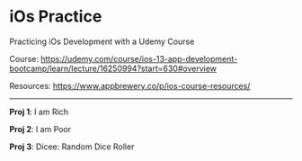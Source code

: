 # iOs Practice

Practicing iOs Development with a Udemy Course

Course: https://udemy.com/course/ios-13-app-development-bootcamp/learn/lecture/16250994?start=630#overview

Resources: https://www.appbrewery.co/p/ios-course-resources/


--------

**Proj 1**: I am Rich

**Proj 2**: I am Poor

**Proj 3**: Dicee: Random Dice Roller